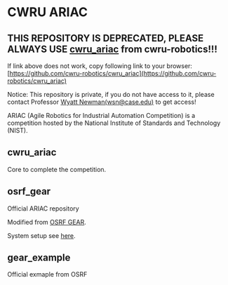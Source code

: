 # CWRU ARIAC

## THIS REPOSITORY IS DEPRECATED, PLEASE ALWAYS USE [cwru_ariac](https://github.com/cwru-robotics/cwru_ariac) from cwru-robotics!!!

If link above does not work, copy following link to your browser: [https://github.com/cwru-robotics/cwru_ariac](https://github.com/cwru-robotics/cwru_ariac)

Notice: This repository is private, if you do not have access to it, please contact Professor [Wyatt Newman(wsn@case.edu)](mailto:wsn@case.edu) to get access!

ARIAC (Agile Robotics for Industrial Automation Competition) is a competition hosted by the National Institute of Standards and Technology (NIST).

## cwru_ariac

Core to complete the competition.

## osrf_gear

Official ARIAC repository

Modified from [OSRF GEAR](https://bitbucket.org/osrf/ariac/overview).

System setup see [here](https://github.com/cwru-robotics/cwru_scripts/blob/master/ariac/ariac.sh).

## gear_example

Official exmaple from OSRF
